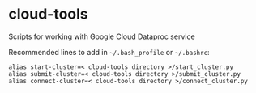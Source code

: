 # cloud-tools
Scripts for working with Google Cloud Dataproc service

Recommended lines to add in `~/.bash_profile` or `~/.bashrc`:
```
alias start-cluster=< cloud-tools directory >/start_cluster.py
alias submit-cluster=< cloud-tools directory >/submit_cluster.py
alias connect-cluster=< cloud-tools directory >/connect_cluster.py
```

